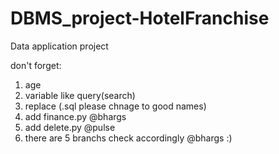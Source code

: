 # DBMS_project-HotelFranchise
Data application project

don't forget:
1. age
2. variable like query(search)
3. replace (.sql please chnage to good names)
4. add finance.py @bhargs
5. add delete.py @pulse
6. there are 5 branchs check accordingly @bhargs :)
